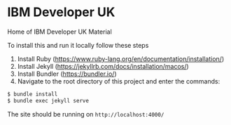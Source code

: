 # IBM Developer UK

Home of IBM Developer UK Material

To install this and run it locally follow these steps

1. Install Ruby (https://www.ruby-lang.org/en/documentation/installation/)
2. Install Jekyll (https://jekyllrb.com/docs/installation/macos/)
3. Install Bundler (https://bundler.io/)
4. Navigate to the root directory of this project and enter the commands:

```bash
$ bundle install
$ bundle exec jekyll serve
```

The site should be running on `http://localhost:4000/`